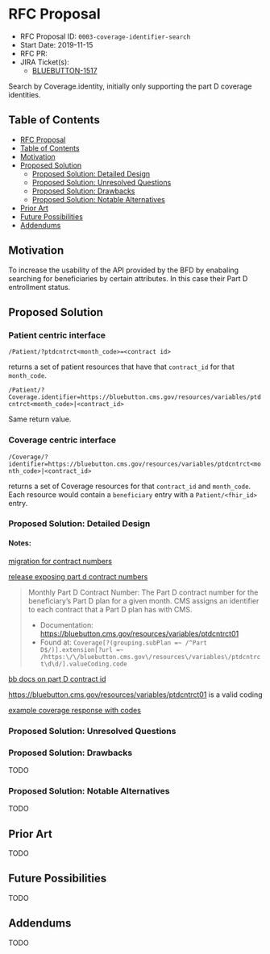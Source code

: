 # RFC Proposal
[RFC Proposal]: #rfc-proposal

* RFC Proposal ID: `0003-coverage-identifier-search`
* Start Date: 2019-11-15
* RFC PR: []()
* JIRA Ticket(s):
    * [BLUEBUTTON-1517](https://jira.cms.gov/browse/BLUEBUTTON-1517)

Search by Coverage.identity, initially only supporting the part D coverage identities.

## Table of Contents
[Table of Contents]: #table-of-contents

* [RFC Proposal](#rfc-proposal)
* [Table of Contents](#table-of-contents)
* [Motivation](#motivation)
* [Proposed Solution](#proposed-solution)
    * [Proposed Solution: Detailed Design](#proposed-solution-detailed-design)
    * [Proposed Solution: Unresolved Questions](#proposed-solution-unresolved-questions)
    * [Proposed Solution: Drawbacks](#proposed-solution-drawbacks)
    * [Proposed Solution: Notable Alternatives](#proposed-solution-notable-alternatives)
* [Prior Art](#prior-art)
* [Future Possibilities](#future-possibilities)
* [Addendums](#addendums)

## Motivation
[Motivation]: #motivation

To increase the usability of the API
provided by the BFD
by enabaling searching for beneficiaries
by certain attributes.
In this case
their Part D entrollment status.

## Proposed Solution
[Proposed Solution]: #proposed-solution

### Patient centric interface

`/Patient/?ptdcntrct<month_code>=<contract id>`

returns a set of patient resources
that have that `contract_id` for that `month_code`.

`/Patient/?Coverage.identifier=https://bluebutton.cms.gov/resources/variables/ptdcntrct<month_code>|<contract_id>`

Same return value.

### Coverage centric interface

`/Coverage/?identifier=https://bluebutton.cms.gov/resources/variables/ptdcntrct<month_code>|<contract_id>`

returns a set of Coverage resources
for that `contract_id` and `month_code`.
Each resource would contain a
`beneficiary` entry
with a `Patient/<fhir_id>` entry.

### Proposed Solution: Detailed Design
[Proposed Solution: Detailed Design]: #proposed-solution-detailed-design

#### Notes:

[migration for contract numbers](https://github.com/CMSgov/beneficiary-fhir-data/blob/master/apps/bfd-model/bfd-model-rif/src/main/resources/db/migration/V10__Add_beneficiary_beneficiaryHistory_colmns.sql#L112-L123)

[release exposing part d contract numbers](https://github.com/CMSgov/beneficiary-fhir-data/blob/a995592c40d77e3974ade09eb5017492e0865608/apps/bfd-server/dev/api-changelog.md#bluebutton-926-exposing-additional-beneficiary-coverage-fields)

> Monthly Part D Contract Number: The Part D contract number for the  beneficiary’s Part D plan for a given month. CMS assigns an identifier  to each contract that a Part D plan has with CMS. 
>
> - Documentation: <https://bluebutton.cms.gov/resources/variables/ptdcntrct01>
> - Found at: `Coverage[?(grouping.subPlan =~ /^Part  D$/)].extension[?url =~  /https:\/\/bluebutton.cms.gov\/resources\/variables\/ptdcntrct\d\d/].valueCoding.code`

[bb docs on part D contract id](https://bluebutton.cms.gov/resources/variables/ptdcntrct01/)

https://bluebutton.cms.gov/resources/variables/ptdcntrct01 is a valid coding

[example coverage response with codes](https://github.com/CMSgov/beneficiary-fhir-data/blob/b541b973bf21c925f80df9c154263eb0b6ae4483/apps/bfd-server/bfd-server-war/src/test/resources/endpoint-responses/coverageSearchByPatientId.json#L588-L660)

### Proposed Solution: Unresolved Questions
[Proposed Solution: Unresolved Questions]: #proposed-solution-unresolved-questions

### Proposed Solution: Drawbacks
[Proposed Solution: Drawbacks]: #proposed-solution-drawbacks

TODO


### Proposed Solution: Notable Alternatives
[Proposed Solution: Notable Alternatives]: #proposed-solution-notable-alternatives

TODO

## Prior Art
[Prior Art]: #prior-art

TODO

## Future Possibilities
[Future Possibilities]: #future-possibilities

TODO

## Addendums
[Addendums]: #addendums

TODO
